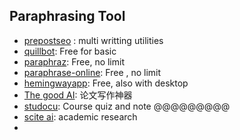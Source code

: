 ## Paraphrasing Tool
- [prepostseo](https://www.prepostseo.com/) : multi writting utilities
- [quillbot](https://quillbot.com/): Free for basic 
- [paraphraz](https://paraphraz.it/): Free, no limit
- [paraphrase-online](https://paraphrase-online.com/): Free , no limit
- [hemingwayapp](https://hemingwayapp.com/): Free, also with desktop 
- [The good AI](https://www.the-good-ai.com/): 论文写作神器
- [studocu](https://www.studocu.com/en-ca/home): Course quiz and note @@@@@@@@@
- [scite ai](https://scite.ai/): academic research
- 



